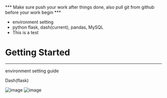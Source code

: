 *** Make sure push your work after things done, also pull git from github before your work begin ***

* environment setting
* python flask, dash(current), pandas, MySQL
* This is a test
# Getting Started
---
environment setting guide

Dash(flask)

![image](https://github.com/JulyJun/sts-do-sth/assets/41910139/44305e99-1774-4d3b-906a-c1bf006c33fa)
![image](https://github.com/JulyJun/sts-do-sth/assets/41910139/fcc57b7f-1a68-4275-b9db-b8b1ea496434)
